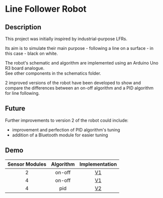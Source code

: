 # Line Follower Robot

## Description
This project was initially inspired by industrial-purpose LFRs.
  
Its aim is to simulate their main purpose - following a line on a surface - in this case - black on white. 

The robot's schematic and algorithm are implemented using an Arduino Uno R3 board analogue.  
See other components in the schematics folder.

2 improved versions of the robot have been developed to show and compare the differences between an on-off algorithm and a PID algorithm for line following. 

## Future
Further improvements to version 2 of the robot could include:
- improvement and perfection of PID algorithm's tuning
- addition of a Bluetooth module for easier tuning

## Demo
Sensor Modules | Algorithm | Implementation
:---:          | :---:     | :---:
2              | on-off    | [V1](https://youtu.be/r4wDOfVIelU)
4              | on-off    | [V1](https://youtu.be/UnUihetjnWI)
4              | pid       | [V2](https://youtu.be/CkVbnJZYU6A)
